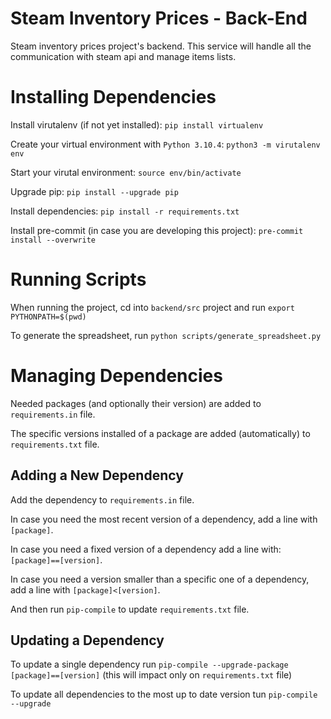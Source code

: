# Steam Inventory Prices - Back-End

Steam inventory prices project's backend. This service will handle all the communication with steam api and manage items lists.


# Installing Dependencies

Install virutalenv (if not yet installed): `pip install virtualenv`

Create your virtual environment with `Python 3.10.4`: `python3 -m virutalenv env`

Start your virutal environment: `source env/bin/activate`

Upgrade pip: `pip install --upgrade pip`

Install dependencies: `pip install -r requirements.txt`

Install pre-commit (in case you are developing this project): `pre-commit install --overwrite`


# Running Scripts

When running the project, cd into `backend/src` project and run `export PYTHONPATH=$(pwd)`

To generate the spreadsheet, run `python scripts/generate_spreadsheet.py`


# Managing Dependencies

Needed packages (and optionally their version) are added to `requirements.in` file.

The specific versions installed of a package are added (automatically) to `requirements.txt` file.


## Adding a New Dependency

Add the dependency to `requirements.in` file.

In case you need the most recent version of a dependency, add a line with `[package]`.

In case you need a fixed version of a dependency add a line with: `[package]==[version]`.

In case you need a version smaller than a specific one of a dependency, add a line with `[package]<[version]`.

And then run `pip-compile` to update `requirements.txt` file.

## Updating a Dependency

To update a single dependency run `pip-compile --upgrade-package [package]==[version]` (this will impact only on `requirements.txt` file)

To update all dependencies to the most up to date version tun `pip-compile --upgrade`
